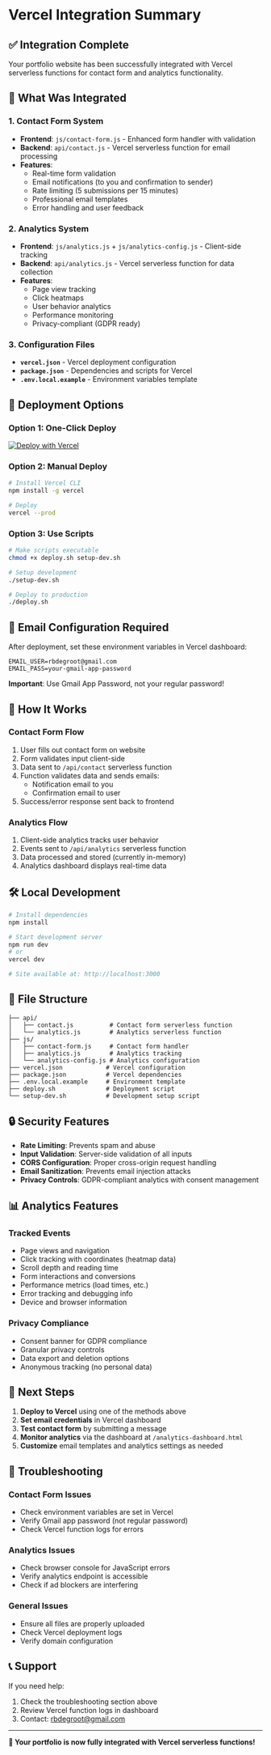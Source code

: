 # Vercel Integration Summary

## ✅ Integration Complete

Your portfolio website has been successfully integrated with Vercel serverless functions for contact form and analytics functionality.

## 🔧 What Was Integrated

### 1. Contact Form System
- **Frontend**: `js/contact-form.js` - Enhanced form handler with validation
- **Backend**: `api/contact.js` - Vercel serverless function for email processing
- **Features**:
  - Real-time form validation
  - Email notifications (to you and confirmation to sender)
  - Rate limiting (5 submissions per 15 minutes)
  - Professional email templates
  - Error handling and user feedback

### 2. Analytics System
- **Frontend**: `js/analytics.js` + `js/analytics-config.js` - Client-side tracking
- **Backend**: `api/analytics.js` - Vercel serverless function for data collection
- **Features**:
  - Page view tracking
  - Click heatmaps
  - User behavior analytics
  - Performance monitoring
  - Privacy-compliant (GDPR ready)

### 3. Configuration Files
- **`vercel.json`** - Vercel deployment configuration
- **`package.json`** - Dependencies and scripts for Vercel
- **`.env.local.example`** - Environment variables template

## 🚀 Deployment Options

### Option 1: One-Click Deploy
[![Deploy with Vercel](https://vercel.com/button)](https://vercel.com/new/clone?repository-url=https://github.com/Trijbs/my-portfolio-website)

### Option 2: Manual Deploy
```bash
# Install Vercel CLI
npm install -g vercel

# Deploy
vercel --prod
```

### Option 3: Use Scripts
```bash
# Make scripts executable
chmod +x deploy.sh setup-dev.sh

# Setup development
./setup-dev.sh

# Deploy to production
./deploy.sh
```

## 📧 Email Configuration Required

After deployment, set these environment variables in Vercel dashboard:

```
EMAIL_USER=rbdegroot@gmail.com
EMAIL_PASS=your-gmail-app-password
```

**Important**: Use Gmail App Password, not your regular password!

## 🔄 How It Works

### Contact Form Flow
1. User fills out contact form on website
2. Form validates input client-side
3. Data sent to `/api/contact` serverless function
4. Function validates data and sends emails:
   - Notification email to you
   - Confirmation email to user
5. Success/error response sent back to frontend

### Analytics Flow
1. Client-side analytics tracks user behavior
2. Events sent to `/api/analytics` serverless function
3. Data processed and stored (currently in-memory)
4. Analytics dashboard displays real-time data

## 🛠️ Local Development

```bash
# Install dependencies
npm install

# Start development server
npm run dev
# or
vercel dev

# Site available at: http://localhost:3000
```

## 📁 File Structure

```
├── api/
│   ├── contact.js          # Contact form serverless function
│   └── analytics.js        # Analytics serverless function
├── js/
│   ├── contact-form.js     # Contact form handler
│   ├── analytics.js        # Analytics tracking
│   └── analytics-config.js # Analytics configuration
├── vercel.json            # Vercel configuration
├── package.json           # Vercel dependencies
├── .env.local.example     # Environment template
├── deploy.sh              # Deployment script
└── setup-dev.sh           # Development setup script
```

## 🔒 Security Features

- **Rate Limiting**: Prevents spam and abuse
- **Input Validation**: Server-side validation of all inputs
- **CORS Configuration**: Proper cross-origin request handling
- **Email Sanitization**: Prevents email injection attacks
- **Privacy Controls**: GDPR-compliant analytics with consent management

## 📊 Analytics Features

### Tracked Events
- Page views and navigation
- Click tracking with coordinates (heatmap data)
- Scroll depth and reading time
- Form interactions and conversions
- Performance metrics (load times, etc.)
- Error tracking and debugging info
- Device and browser information

### Privacy Compliance
- Consent banner for GDPR compliance
- Granular privacy controls
- Data export and deletion options
- Anonymous tracking (no personal data)

## 🎯 Next Steps

1. **Deploy to Vercel** using one of the methods above
2. **Set email credentials** in Vercel dashboard
3. **Test contact form** by submitting a message
4. **Monitor analytics** via the dashboard at `/analytics-dashboard.html`
5. **Customize** email templates and analytics settings as needed

## 🐛 Troubleshooting

### Contact Form Issues
- Check environment variables are set in Vercel
- Verify Gmail app password (not regular password)
- Check Vercel function logs for errors

### Analytics Issues
- Check browser console for JavaScript errors
- Verify analytics endpoint is accessible
- Check if ad blockers are interfering

### General Issues
- Ensure all files are properly uploaded
- Check Vercel deployment logs
- Verify domain configuration

## 📞 Support

If you need help:
1. Check the troubleshooting section above
2. Review Vercel function logs in dashboard
3. Contact: rbdegroot@gmail.com

---

**🎉 Your portfolio is now fully integrated with Vercel serverless functions!**